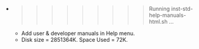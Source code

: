 * >>>>>>>>> Running inst-std-help-manuals-html.sh ...
  * Add user & developer manuals in Help menu.
  * Disk size = 2851364K. Space Used = 72K.
